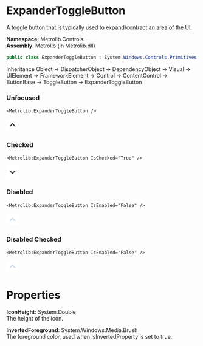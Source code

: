 # ExpanderToggleButton  

A toggle button that is typically used to expand/contract an area of the UI.

**Namespace**: Metrolib.Controls  
**Assembly**: Metrolib (in Metrolib.dll)  

```C#
public class ExpanderToggleButton : System.Windows.Controls.Primitives.ToggleButton
```

Inheritance Object -> DispatcherObject -> DependencyObject -> Visual -> UIElement -> FrameworkElement -> Control -> ContentControl -> ButtonBase -> ToggleButton -> ExpanderToggleButton
### Unfocused

```xaml
<Metrolib:ExpanderToggleButton />

```
![Image of ExpanderToggleButton, Unfocused](Unfocused.png)

### Checked

```xaml
<Metrolib:ExpanderToggleButton IsChecked="True" />

```
![Image of ExpanderToggleButton, Checked](Checked.png)

### Disabled

```xaml
<Metrolib:ExpanderToggleButton IsEnabled="False" />

```
![Image of ExpanderToggleButton, Disabled](Disabled.png)

### Disabled Checked

```xaml
<Metrolib:ExpanderToggleButton IsEnabled="False" />

```
![Image of ExpanderToggleButton, Disabled Checked](Disabled_Checked.png)

# Properties  

**IconHeight**: System.Double  
The height of the icon.

**InvertedForeground**: System.Windows.Media.Brush  
The foreground color, used when IsInvertedProperty is set to true.

